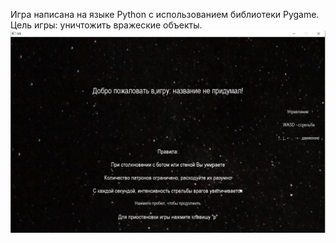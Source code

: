 Игра написана на языке Python с использованием библиотеки Pygame.
Цель игры: уничтожить вражеские объекты.
![alt text](screenshots/screen1.png "Описание будет тут")
